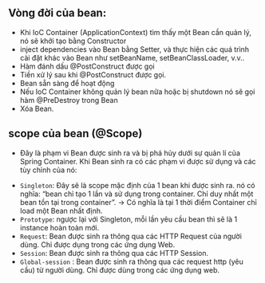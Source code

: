 
## Vòng đời của bean: 
- Khi IoC Container (ApplicationContext) tìm thấy một Bean cần quản lý, nó sẽ khởi tạo bằng Constructor
- inject dependencies vào Bean bằng Setter, và thực hiện các quá trình cài đặt khác vào Bean như setBeanName, setBeanClassLoader, v.v..
- Hàm đánh dấu @PostConstruct được gọi
- Tiền xử lý sau khi @PostConstruct được gọi.
- Bean sẵn sàng để hoạt động
- Nếu IoC Container không quản lý bean nữa hoặc bị shutdown nó sẽ gọi hàm @PreDestroy trong Bean
- Xóa Bean.

## scope của bean (@Scope)

- Đây là phạm vi Bean được sinh ra và bị phá hủy dưới sự quản lí của Spring Container. Khi Bean sinh ra có các phạm vi
  được sử dụng và các tùy chỉnh của nó:
+ `Singleton`: Đây sẽ là scope mặc định của 1 bean khi được sinh ra. nó có nghĩa: “bean chỉ tạo 1 lần và sử dụng trong
  container. Chỉ duy nhất một bean tồn tại trong container”.
  → Có nghĩa là tại 1 thời điểm Container chỉ load một Bean nhất định.
+ `Prototype`: ngược lại với Singleton, mỗi lần yêu cầu bean thì sẽ là 1 instance hoàn toàn mới.
+ `Request`: Bean được sinh ra thông qua các HTTP Request của người dùng. Chỉ được dụng trong các ứng dụng Web.
+ `Session`: Bean được sinh ra thông qua các HTTP Session.
+ `Global-session` : Bean được sinh ra thông qua các request http (yêu cầu) từ người dùng. Chỉ được dùng trong các ứng dụng web.